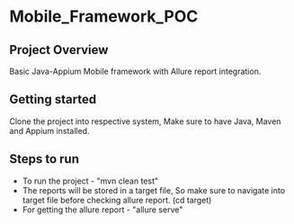 # Mobile_Framework_POC

## Project Overview
Basic Java-Appium Mobile framework with Allure report integration.

## Getting started
Clone the project into respective system, Make sure to have Java, Maven and Appium installed.

## Steps to run
- To run the project - "mvn clean test"
- The reports will be stored in a target file, So make sure to navigate into target file before checking allure report. (cd target)
- For getting the allure report - "allure serve"
